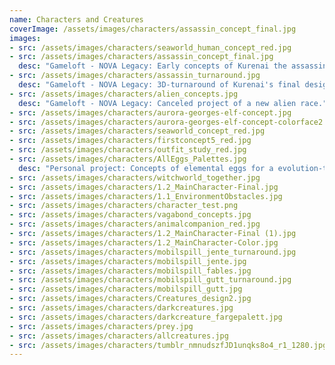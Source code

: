 ```yaml
---
name: Characters and Creatures
coverImage: /assets/images/characters/assassin_concept_final.jpg
images:
- src: /assets/images/characters/seaworld_human_concept_red.jpg
- src: /assets/images/characters/assassin_concept_final.jpg
  desc: "Gameloft - NOVA Legacy: Early concepts of Kurenai the assassin"
- src: /assets/images/characters/assassin_turnaround.jpg
  desc: "Gameloft - NOVA Legacy: 3D-turnaround of Kurenai's final design"
- src: /assets/images/characters/alien_concepts.jpg
  desc: "Gameloft - NOVA Legacy: Canceled project of a new alien race."
- src: /assets/images/characters/aurora-georges-elf-concept.jpg
- src: /assets/images/characters/aurora-georges-elf-concept-colorface2.jpg
- src: /assets/images/characters/seaworld_concept_red.jpg
- src: /assets/images/characters/firstconcept5_red.jpg
- src: /assets/images/characters/outfit_study_red.jpg
- src: /assets/images/characters/AllEggs_Palettes.jpg
  desc: "Personal project: Concepts of elemental eggs for a evolution-type based game"
- src: /assets/images/characters/witchworld_together.jpg
- src: /assets/images/characters/1.2_MainCharacter-Final.jpg
- src: /assets/images/characters/1.1_EnvironmentObstacles.jpg
- src: /assets/images/characters/character_test.png
- src: /assets/images/characters/vagabond_concepts.jpg
- src: /assets/images/characters/animalcompanion_red.jpg
- src: /assets/images/characters/1.2_MainCharacter-Final (1).jpg
- src: /assets/images/characters/1.2_MainCharacter-Color.jpg
- src: /assets/images/characters/mobilspill_jente_turnaround.jpg
- src: /assets/images/characters/mobilspill_jente.jpg
- src: /assets/images/characters/mobilspill_fables.jpg
- src: /assets/images/characters/mobilspill_gutt_turnaround.jpg
- src: /assets/images/characters/mobilspill_gutt.jpg
- src: /assets/images/characters/Creatures_design2.jpg
- src: /assets/images/characters/darkcreatures.jpg
- src: /assets/images/characters/darkcreature_fargepalett.jpg
- src: /assets/images/characters/prey.jpg
- src: /assets/images/characters/allcreatures.jpg
- src: /assets/images/characters/tumblr_nmnudszfJD1unqks8o4_r1_1280.jpg
---
```

